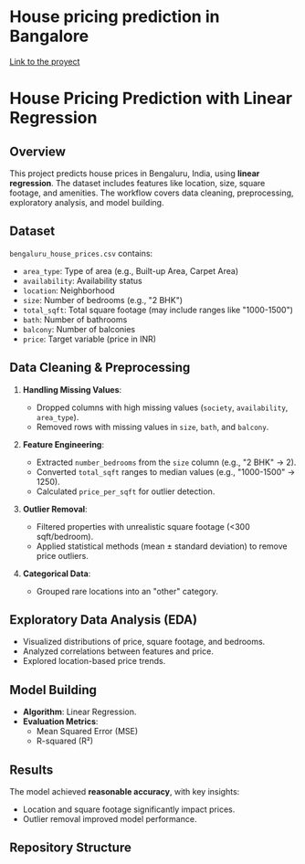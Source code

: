 # House pricing prediction in Bangalore

[Link to the proyect](https://github.com/AbrahamCisnerosValladolid/House_price_pred/blob/main/main.ipynb)

# House Pricing Prediction with Linear Regression

## Overview  
This project predicts house prices in Bengaluru, India, using **linear regression**. The dataset includes features like location, size, square footage, and amenities. The workflow covers data cleaning, preprocessing, exploratory analysis, and model building.

## Dataset  
`bengaluru_house_prices.csv` contains:  
- `area_type`: Type of area (e.g., Built-up Area, Carpet Area)  
- `availability`: Availability status  
- `location`: Neighborhood  
- `size`: Number of bedrooms (e.g., "2 BHK")  
- `total_sqft`: Total square footage (may include ranges like "1000-1500")  
- `bath`: Number of bathrooms  
- `balcony`: Number of balconies  
- `price`: Target variable (price in INR)  

## Data Cleaning & Preprocessing  
1. **Handling Missing Values**:  
   - Dropped columns with high missing values (`society`, `availability`, `area_type`).  
   - Removed rows with missing values in `size`, `bath`, and `balcony`.  

2. **Feature Engineering**:  
   - Extracted `number_bedrooms` from the `size` column (e.g., "2 BHK" → 2).  
   - Converted `total_sqft` ranges to median values (e.g., "1000-1500" → 1250).  
   - Calculated `price_per_sqft` for outlier detection.  

3. **Outlier Removal**:  
   - Filtered properties with unrealistic square footage (<300 sqft/bedroom).  
   - Applied statistical methods (mean ± standard deviation) to remove price outliers.  

4. **Categorical Data**:  
   - Grouped rare locations into an "other" category.  

## Exploratory Data Analysis (EDA)  
- Visualized distributions of price, square footage, and bedrooms.  
- Analyzed correlations between features and price.  
- Explored location-based price trends.  

## Model Building  
- **Algorithm**: Linear Regression.  
- **Evaluation Metrics**:  
  - Mean Squared Error (MSE)  
  - R-squared (R²)  

## Results  
The model achieved **reasonable accuracy**, with key insights:  
- Location and square footage significantly impact prices.  
- Outlier removal improved model performance.  

## Repository Structure  
